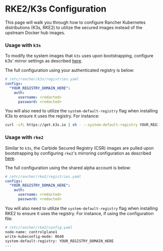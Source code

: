 # RKE2/K3s Configuration

This page will walk you through how to configure Rancher Kubernetes distributions (K3s, RKE2) to utilize the secured images instead of the upstream Docker hub images.

### Usage with `k3s`

To modify the system images that `k3s` uses upon bootstrapping, configure k3s' mirror settings as described [here](https://rancher.com/docs/k3s/latest/en/installation/private-registry/#mirrors).

The full configuration using your authenticated registry is below:

```yaml
# /etc/rancher/k3s/registries.yaml
configs:
  "YOUR_REGISTRY_DOMAIN_HERE":
    auth:
      username: <redacted>
      password: <redacted>
```

You will also need to utilize the `system-default-registry` flag when installing K3s to ensure it uses the registry. For instance:

```bash
curl -sfL https://get.k3s.io | sh - --system-default-registry YOUR_REGISTRY_DOMAIN_HERE
```

### Usage with `rke2`

Similar to `k3s`, the Carbide Secured Registry (CSR) images are pulled upon bootstrapping by configuring `rke2`'s mirroring configuration as described [here](https://rke2.io).

The full configuration using the shared alpha account is below:

```yaml
# /etc/rancher/rke2/registries.yaml
configs:
  "YOUR_REGISTRY_DOMAIN_HERE":
    auth:
      username: <redacted>
      password: <redacted>
```

You will also need to utilize the `system-default-registry` flag when installing RKE2 to ensure it uses the registry. For instance, if using the configuration file:

```bash
# /etc/rancher/rke2/config.yaml
node-name: controlplane1
write-kubeconfig-mode: 0640
system-default-registry: YOUR_REGISTRY_DOMAIN_HERE
...
```